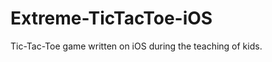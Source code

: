 Extreme-TicTacToe-iOS
=====================

Tic-Tac-Toe game written on iOS during the teaching of kids.